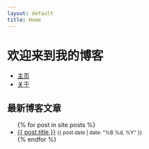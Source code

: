 ```yaml
---
layout: default
title: Home
---
```


# 欢迎来到我的博客

<nav>
  <ul>
    <li><a href="/">主页</a></li>
    <li><a href="/about">关于</a></li>
  </ul>
</nav>

## 最新博客文章

<ul>
  {% for post in site.posts %}
    <li>
      <a href="{{ post.url }}">{{ post.title }}</a>
      <small>{{ post.date | date: "%B %d, %Y" }}</small>
    </li>
  {% endfor %}
</ul>
